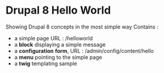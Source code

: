 # Drupal 8 Hello World

Showing Drupal 8 concepts in the most simple way
Contains : 
 - a simple page  URL : /helloworld
 - a **block** displaying a simple message
 - a **configuration** **form**, URL : /admin/config/content/hello
 - a **menu** pointing to the simple page
 - a **twig** templating sample
